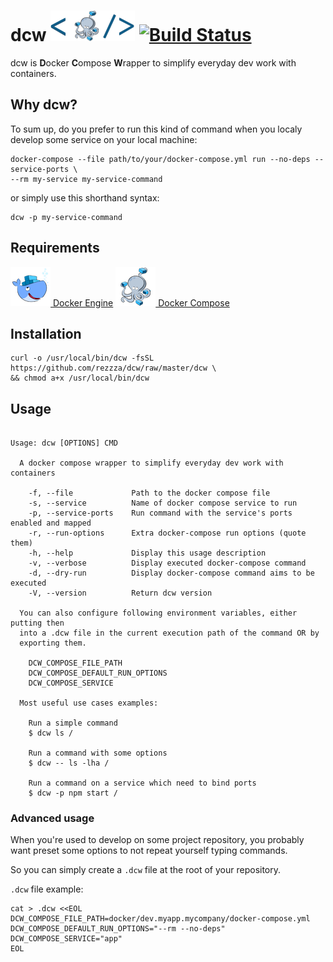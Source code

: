 # dcw ![dcw logo](dcw.png) [![Build Status](https://travis-ci.org/rezzza/dcw.svg?branch=master)](https://travis-ci.org/rezzza/dcw)


dcw is **D**ocker **C**ompose **W**rapper to simplify everyday dev work with containers.

## Why dcw?

To sum up, do you prefer to run this kind of command when you localy develop some service on your local machine:

```shell
docker-compose --file path/to/your/docker-compose.yml run --no-deps --service-ports \
--rm my-service my-service-command
```

or simply use this shorthand syntax:
```shell
dcw -p my-service-command
```

## Requirements

[![dcw logo](engine.png) Docker Engine](https://www.docker.com/products/docker-engine)
[![dcw logo](compose.png) Docker Compose](https://www.docker.com/products/docker-compose)

## Installation

```shell
curl -o /usr/local/bin/dcw -fsSL https://github.com/rezzza/dcw/raw/master/dcw \
&& chmod a+x /usr/local/bin/dcw
```

## Usage

```

Usage: dcw [OPTIONS] CMD

  A docker compose wrapper to simplify everyday dev work with containers

    -f, --file             Path to the docker compose file
    -s, --service          Name of docker compose service to run
    -p, --service-ports    Run command with the service's ports enabled and mapped
    -r, --run-options      Extra docker-compose run options (quote them)
    -h, --help             Display this usage description
    -v, --verbose          Display executed docker-compose command
    -d, --dry-run          Display docker-compose command aims to be executed
    -V, --version          Return dcw version

  You can also configure following environment variables, either putting then
  into a .dcw file in the current execution path of the command OR by
  exporting them.

    DCW_COMPOSE_FILE_PATH
    DCW_COMPOSE_DEFAULT_RUN_OPTIONS
    DCW_COMPOSE_SERVICE

  Most useful use cases examples:

    Run a simple command
    $ dcw ls /

    Run a command with some options
    $ dcw -- ls -lha /

    Run a command on a service which need to bind ports
    $ dcw -p npm start /

```

### Advanced usage

When you're used to develop on some project repository, you probably want
preset some options to not repeat yourself typing commands.

So you can simply create a `.dcw` file at the root of your repository.

`.dcw` file example:
```shell
cat > .dcw <<EOL
DCW_COMPOSE_FILE_PATH=docker/dev.myapp.mycompany/docker-compose.yml
DCW_COMPOSE_DEFAULT_RUN_OPTIONS="--rm --no-deps"
DCW_COMPOSE_SERVICE="app"
EOL
```
